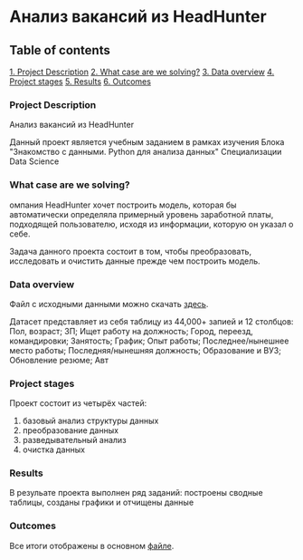 # Анализ вакансий из HeadHunter  ##

## Table of contents 

[1. Project Description](https://github.com/Mike-Kulikov/sf_data_science/blob/main/project_1/README.md)
[2. What case are we solving?](https://github.com/Mike-Kulikov/sf_data_science/blob/main/project_1/README.md#What-case-are-we-solving)
[3. Data overview](https://github.com/Mike-Kulikov/sf_data_science/blob/main/project_1/README.md#Data-overview)
[4. Project stages](https://github.com/Mike-Kulikov/sf_data_science/blob/main/project_1/README.md#Project-stages)
[5. Results](https://github.com/Mike-Kulikov/sf_data_science/blob/main/project_1/README.md#Results)
[6. Outcomes](https://github.com/Mike-Kulikov/sf_data_science/blob/main/project_1/README.md#Outcomes)


### Project Description

Анализ вакансий из HeadHunter

Данный проект является учебным заданием в рамках изучения Блока "Знакомство с данными. Python для анализа данных" Специализации Data Science

### What case are we solving?

омпания HeadHunter хочет построить модель, которая бы автоматически определяла примерный уровень заработной платы, подходящей пользователю, исходя из информации, которую он указал о себе.

Задача данного проекта состоит в том, чтобы преобразовать, исследовать и очистить данные прежде чем построить модель.


### Data overview

Файл с исходными данными можно скачать [здесь](https://drive.google.com/file/d/1Kb78mAWYKcYlellTGhIjPI-bCcKbGuTn/view?usp=sharing).

Датасет представляет из себя таблицу из 44,000+ запией и 12 столбцов:
Пол, возраст; ЗП; Ищет работу на должность; Город, переезд, командировки; Занятость; График; Опыт работы; Последнее/нынешнее место работы; Последняя/нынешняя должность; Образование и ВУЗ; Обновление резюме; Авт

### Project stages

Проект состоит из четырёх частей:

1) базовый анализ структуры данных
2) преобразование данных
3) разведывательный анализ
4) очистка данных

### Results

В резульате проекта выполнен ряд заданий: построены сводные таблицы, созданы графики и отчищены данные

### Outcomes

Все итоги отображены в основном [файле](https://github.com/Mike-Kulikov/sf_data_science/blob/main/project_1/Mike_Kulikov_Project_1.ipynb).